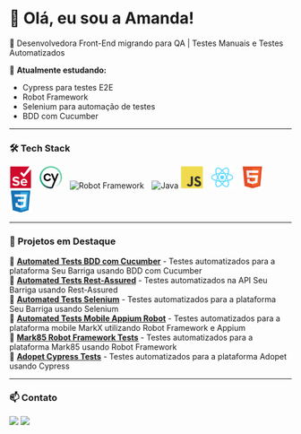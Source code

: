 # 👋 Olá, eu sou a Amanda!

🎯 Desenvolvedora Front-End migrando para QA | Testes Manuais e Testes Automatizados  

📌 **Atualmente estudando:**  
- Cypress para testes E2E
- Robot Framework
- Selenium para automação de testes  
- BDD com Cucumber  

---

### 🛠️ **Tech Stack**
<p align="left">
   <img src="https://raw.githubusercontent.com/devicons/devicon/master/icons/selenium/selenium-original.svg" alt="Selenium" width="40" height="40" style="margin-right: 10px;"/>
   <img src="https://raw.githubusercontent.com/devicons/devicon/master/icons/cypressio/cypressio-original.svg" alt="Cypress" width="40" height="40" style="margin-right: 10px;"/>
   <img src="https://raw.githubusercontent.com/robotframework/visual-identity/master/logo/robot-framework.png" alt="Robot Framework" width="40" height="40" style="margin-right: 10px;" />
   <img src="https://cdn.jsdelivr.net/gh/devicons/devicon/icons/java/java-original.svg" alt="Java" width="40" height="40"/>
   <img src="https://raw.githubusercontent.com/devicons/devicon/master/icons/javascript/javascript-original.svg" alt="JavaScript" width="40" height="40" style="margin-right: 10px;"/>
   <img src="https://raw.githubusercontent.com/devicons/devicon/master/icons/react/react-original.svg" alt="React" width="40" height="40" style="margin-right: 10px;"/>
   <img src="https://raw.githubusercontent.com/devicons/devicon/master/icons/html5/html5-original.svg" alt="HTML" width="40" height="40" style="margin-right: 10px;"/>
   <img src="https://raw.githubusercontent.com/devicons/devicon/master/icons/css3/css3-original.svg" alt="CSS" width="40" height="40" style="margin-right: 10px;"/>
</p>

---

### 📂 **Projetos em Destaque**
🔹 **[Automated Tests BDD com Cucumber](https://github.com/amandaresende/automated-tests-bdd-cucumber)** - Testes automatizados para a plataforma Seu Barriga usando BDD com Cucumber  <br>
🔹 **[Automated Tests Rest-Assured](https://github.com/amandaresende/automated-tests-rest-assured)** - Testes automatizados na API Seu Barriga usando Rest-Assured  <br>
🔹 **[Automated Tests Selenium](https://github.com/amandaresende/automated-tests-selenium)** - Testes automatizados para a plataforma Seu Barriga usando Selenium  <br>
🔹 **[Automated Tests Mobile Appium Robot](https://github.com/amandaresende/automated-tests-mobile-appium-robot)** - Testes automatizados para a plataforma mobile MarkX utilizando Robot Framework e Appium  <br> 
🔹 **[Mark85 Robot Framework Tests](https://github.com/amandaresende/automated-tests-robot-framework)** - Testes automatizados para a plataforma Mark85 usando Robot Framework  <br>
🔹 **[Adopet Cypress Tests](https://github.com/amandaresende/adopet-cypress-tests)** - Testes automatizados para a plataforma Adopet usando Cypress  <br>  

---

### 📫 **Contato**  
<p align="left">
   <a href = "mailto:amandacamposresende@gmail.com"><img src="https://img.shields.io/badge/-Gmail-%23333?style=for-the-badge&logo=gmail&logoColor=white" target="_blank"></a>
   <a href="https://www.linkedin.com/in/amandacresende/" target="_blank"><img src="https://img.shields.io/badge/-LinkedIn-%230077B5?style=for-the-badge&logo=linkedin&logoColor=white" target="_blank"></a> 
</p>
